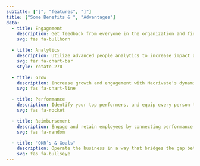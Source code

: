 ```yaml
---
subtitle: ["[", "features", "]"]
title: ["Some Benefits & ", "Advantages"]
data: 
  - title: Engagement
    description: Get feedback from everyone in the organization and find insights to build the culture you desire.
    svg: fas fa-bullhorn

  - title: Analytics
    description: Utilize advanced people analytics to increase impact and innovation.
    svg: far fa-chart-bar
    style: rotate-270

  - title: Grow
    description: Increase growth and engagement with Macrivate’s dynamic employee development tools.
    svg: fas fa-chart-line 

  - title: Performance
    description: Identify your top performers, and equip every person to succeed with their work.
    svg: fas fa-rocket

  - title: Reimbursement
    description: Engage and retain employees by connecting performance and compensation.
    svg: fas fa-random

  - title: "OKR’s & Goals"
    description: Operate the business in a way that bridges the gap between people and operations.
    svg: fas fa-bullseye
---
```

